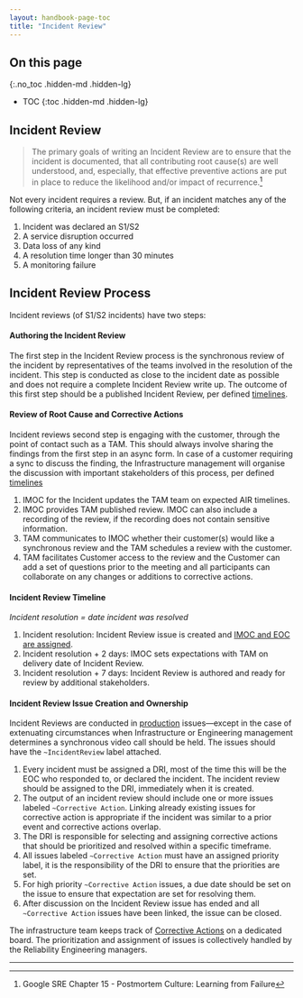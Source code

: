 ```yaml
---
layout: handbook-page-toc
title: "Incident Review"
---
```


## On this page
{:.no_toc .hidden-md .hidden-lg}

- TOC
{:toc .hidden-md .hidden-lg}

## Incident Review

> The primary goals of writing an Incident Review are to ensure that the incident is documented, that all contributing root cause(s) are well understood, and, especially, that effective preventive actions are put in place to reduce the likelihood and/or impact of recurrence.[^1]

Not every incident requires a review. But, if an incident matches any of the following criteria, an incident review must be completed:

1. Incident was declared an S1/S2
1. A service disruption occurred
1. Data loss of any kind
1. A resolution time longer than 30 minutes
1. A monitoring failure

## Incident Review Process

Incident reviews (of S1/S2 incidents) have two steps:


#### Authoring the Incident Review

The first step in the Incident Review process is the synchronous review of the incident by representatives of the teams involved in the resolution of the incident. This step is conducted as close to the incident date as possible and does not require a complete Incident Review write up. The outcome of this first step should be a published Incident Review, per defined [timelines](#incident-review-timeline).


#### Review of Root Cause and Corrective Actions

Incident reviews second step is engaging with the customer, through the point of contact such as a TAM. This should always involve sharing the findings from the first step in an async form. In case of a customer requiring a sync to discuss the finding, the Infrastructure management will organise the discussion with important stakeholders of this process, per defined [timelines](#incident-review-timeline) 

1. IMOC for the Incident updates the TAM team on expected AIR timelines.
1. IMOC provides TAM published review. IMOC can also include a recording of the review, if the recording does not contain sensitive information.
1. TAM communicates to IMOC whether their customer(s) would like a synchronous review and the TAM schedules a review with the customer.
1. TAM facilitates Customer access to the review and the Customer can add a set of questions prior to the meeting and all participants can collaborate on any changes or additions to corrective actions.

#### Incident Review Timeline
_Incident resolution = date incident was resolved_

1. Incident resolution: Incident Review issue is created and [IMOC and EOC are assigned](#incident-review-issue-creation-and-ownership).
1. Incident resolution + 2 days: IMOC sets expectations with TAM on delivery date of Incident Review.
1. Incident resolution + 7 days: Incident Review is authored and ready for review by additional stakeholders.

#### Incident Review Issue Creation and Ownership 

Incident Reviews are conducted in [production](https://gitlab.com/gitlab-com/gl-infra/production/issues) issues&mdash;except in the case of extenuating circumstances when Infrastructure or Engineering management determines a synchronous video call should be held. The issues should have the `~IncidentReview` label attached.

1. Every incident must be assigned a DRI, most of the time this will be the EOC who responded to, or declared the incident. The incident review should be assigned to the DRI, immediately when it is created.
1. The output of an incident review should include one or more issues labeled `~Corrective Action`.  Linking already existing issues for corrective action is appropriate if the incident was similar to a prior event and corrective actions overlap.
1. The DRI is responsible for selecting and assigning corrective actions that should be prioritized and resolved within a specific timeframe.
1. All issues labeled `~Corrective Action` must have an assigned priority label, it is the responsibility of the DRI to ensure that the priorities are set.
1. For high priority `~Corrective Action` issues, a due date should be set on the issue to ensure that expectation are set for resolving them.
1. After discussion on the Incident Review issue has ended and all `~Corrective Action` issues have been linked, the issue can be closed.

The infrastructure team keeps track of [Corrective
Actions](https://gitlab.com/groups/gitlab-com/gl-infra/-/boards/1181205?&label_name[]=corrective%20action)
on a dedicated board. The prioritization and assignment of issues is collectively handled by the Reliability Engineering managers.

---

[^1]: Google SRE Chapter 15 - Postmortem Culture: Learning from Failure